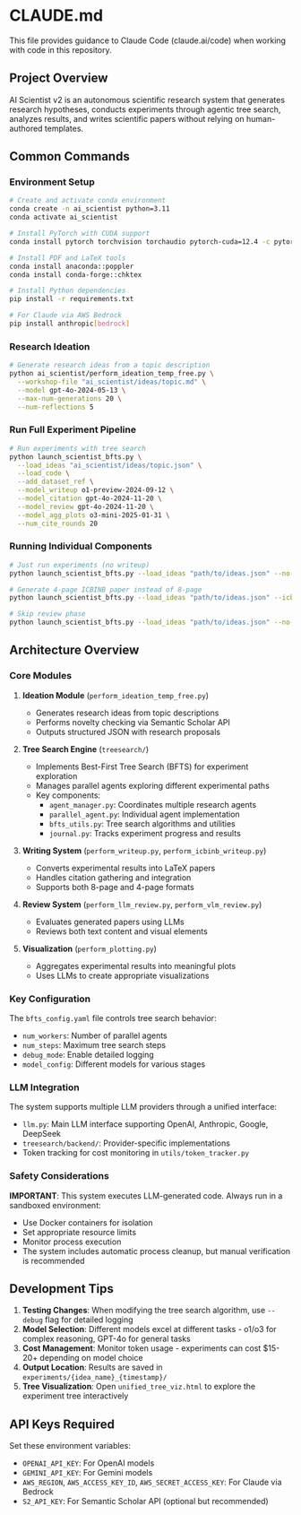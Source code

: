 # CLAUDE.md

This file provides guidance to Claude Code (claude.ai/code) when working with code in this repository.

## Project Overview

AI Scientist v2 is an autonomous scientific research system that generates research hypotheses, conducts experiments through agentic tree search, analyzes results, and writes scientific papers without relying on human-authored templates.

## Common Commands

### Environment Setup
```bash
# Create and activate conda environment
conda create -n ai_scientist python=3.11
conda activate ai_scientist

# Install PyTorch with CUDA support
conda install pytorch torchvision torchaudio pytorch-cuda=12.4 -c pytorch -c nvidia

# Install PDF and LaTeX tools
conda install anaconda::poppler
conda install conda-forge::chktex

# Install Python dependencies
pip install -r requirements.txt

# For Claude via AWS Bedrock
pip install anthropic[bedrock]
```

### Research Ideation
```bash
# Generate research ideas from a topic description
python ai_scientist/perform_ideation_temp_free.py \
  --workshop-file "ai_scientist/ideas/topic.md" \
  --model gpt-4o-2024-05-13 \
  --max-num-generations 20 \
  --num-reflections 5
```

### Run Full Experiment Pipeline
```bash
# Run experiments with tree search
python launch_scientist_bfts.py \
  --load_ideas "ai_scientist/ideas/topic.json" \
  --load_code \
  --add_dataset_ref \
  --model_writeup o1-preview-2024-09-12 \
  --model_citation gpt-4o-2024-11-20 \
  --model_review gpt-4o-2024-11-20 \
  --model_agg_plots o3-mini-2025-01-31 \
  --num_cite_rounds 20
```

### Running Individual Components
```bash
# Just run experiments (no writeup)
python launch_scientist_bfts.py --load_ideas "path/to/ideas.json" --no-writeup

# Generate 4-page ICBINB paper instead of 8-page
python launch_scientist_bfts.py --load_ideas "path/to/ideas.json" --icbinb

# Skip review phase
python launch_scientist_bfts.py --load_ideas "path/to/ideas.json" --no-review
```

## Architecture Overview

### Core Modules

1. **Ideation Module** (`perform_ideation_temp_free.py`)
   - Generates research ideas from topic descriptions
   - Performs novelty checking via Semantic Scholar API
   - Outputs structured JSON with research proposals

2. **Tree Search Engine** (`treesearch/`)
   - Implements Best-First Tree Search (BFTS) for experiment exploration
   - Manages parallel agents exploring different experimental paths
   - Key components:
     - `agent_manager.py`: Coordinates multiple research agents
     - `parallel_agent.py`: Individual agent implementation
     - `bfts_utils.py`: Tree search algorithms and utilities
     - `journal.py`: Tracks experiment progress and results

3. **Writing System** (`perform_writeup.py`, `perform_icbinb_writeup.py`)
   - Converts experimental results into LaTeX papers
   - Handles citation gathering and integration
   - Supports both 8-page and 4-page formats

4. **Review System** (`perform_llm_review.py`, `perform_vlm_review.py`)
   - Evaluates generated papers using LLMs
   - Reviews both text content and visual elements

5. **Visualization** (`perform_plotting.py`)
   - Aggregates experimental results into meaningful plots
   - Uses LLMs to create appropriate visualizations

### Key Configuration

The `bfts_config.yaml` file controls tree search behavior:
- `num_workers`: Number of parallel agents
- `num_steps`: Maximum tree search steps
- `debug_mode`: Enable detailed logging
- `model_config`: Different models for various stages

### LLM Integration

The system supports multiple LLM providers through a unified interface:
- `llm.py`: Main LLM interface supporting OpenAI, Anthropic, Google, DeepSeek
- `treesearch/backend/`: Provider-specific implementations
- Token tracking for cost monitoring in `utils/token_tracker.py`

### Safety Considerations

**IMPORTANT**: This system executes LLM-generated code. Always run in a sandboxed environment:
- Use Docker containers for isolation
- Set appropriate resource limits
- Monitor process execution
- The system includes automatic process cleanup, but manual verification is recommended

## Development Tips

1. **Testing Changes**: When modifying the tree search algorithm, use `--debug` flag for detailed logging
2. **Model Selection**: Different models excel at different tasks - o1/o3 for complex reasoning, GPT-4o for general tasks
3. **Cost Management**: Monitor token usage - experiments can cost $15-20+ depending on model choice
4. **Output Location**: Results are saved in `experiments/{idea_name}_{timestamp}/`
5. **Tree Visualization**: Open `unified_tree_viz.html` to explore the experiment tree interactively

## API Keys Required

Set these environment variables:
- `OPENAI_API_KEY`: For OpenAI models
- `GEMINI_API_KEY`: For Gemini models  
- `AWS_REGION`, `AWS_ACCESS_KEY_ID`, `AWS_SECRET_ACCESS_KEY`: For Claude via Bedrock
- `S2_API_KEY`: For Semantic Scholar API (optional but recommended)